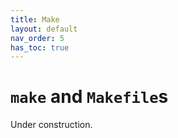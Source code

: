 ```yaml
---
title: Make
layout: default
nav_order: 5
has_toc: true
---
```


# `make` and `Makefile`s

Under construction.
